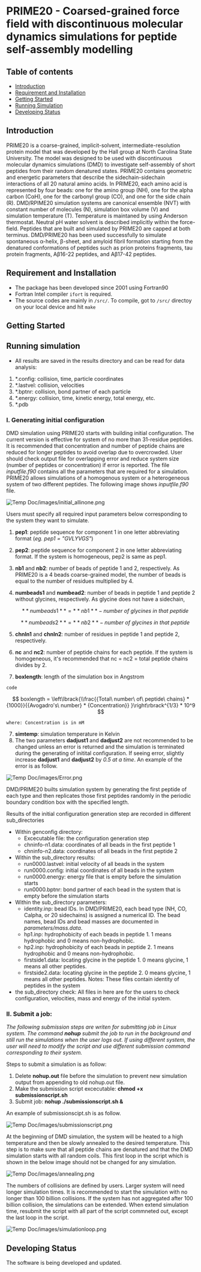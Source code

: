 # PRIME20 - Coarsed-grained force field with discontinuous molecular dynamics simulations for peptide self-assembly modelling 
## Table of contents
* [Introduction](#introduction)
* [Requirement and Installation](#requirement-and-installation)
* [Getting Started](#getting-started)
* [Running Simulation](#running-simulation)
* [Developing Status](#developing-status)
## Introduction
PRIME20 is a coarse-grained, implicit-solvent, intermediate-resolution protein model that was developed by the Hall group at North Carolina State University. The model was designed to be used with discontinuous molecular dynamics simulations (DMD) to investigate self-assembly of short peptides from their random denatured states. PRIME20 contains geometric and energetic parameters that describe the sidechain-sidechain interactions of all 20 natural amino acids. In PRIME20, each amino acid is represented by four beads: one for the amino group (NH), one for the alpha carbon (CαH), one for the carbonyl group (CO), and one for the side chain (R). DMD/RPIME20 simulation systems are canonical ensemble (NVT) with constant number of molecules (N), simulation box volume (V) and simulation temperature (T). Temperature is maintaned by using Anderson thermostat. Neutral pH water solvent is described implicitly within the force-field. Peptides that are built and simulated by PRIME20 are capped at both terminus. DMD/PRIME20 has been used successfully to simulate spontaneous α-helix, β-sheet, and amyloid fibril formation starting from the denatured conformations of peptides such as prion proteins fragments, tau protein fragments, Aβ16-22 peptides, and  Aβ17-42 peptides.

## Requirement and Installation
- The package has been developed since 2001 using Fortran90
- Fortran Intel compiler `ifort` is required.
- The source codes are mainly in `/src/`. To compile, got to `/src/` directoy on your local device and hit `make` 

## Getting Started


## Running simulation

- All results are saved in the results directory and can be read for data analysis:
1. *.config: collision, time, particle coordinates
2. *.lastvel: collision, velocities 
3. *.bptnr: collision, bond partner of each particle
4. *.energy: collision, time, kinetic energy, total energy, etc.
5. *.pdb

### I.	Generating initial configuration
DMD simulation using PRIME20 starts with building initial configuration. The current version is effective for system of no more than 31-residue peptides. It is recommended that concentration and number of peptide chains are reduced for longer peptides to avoid overlap due to overcrowded. User should check output file for overlapping error and reduce system size (number of peptides or concentration) if error is reported.
The file *inputfile.f90* contains all the parameters that are required for a simulation. PRIME20 allows simulations of a homogenous system or a heterogeneous system of two different peptides. The following image shows *inputfile.f90* file.

 ![Temp Doc/images/initial_allinone.png](https://github.com/CarolHall-NCSU-CBE/Serial-DMD-PRIME20/blob/45eb102c71d57b322d413f7297eed412a19df235/Temp%20Doc/images/initial_allinone.png)
 
Users must specify all required input parameters below corresponding to the system they want to simulate.
1. **pep1**: peptide sequence for component 1 in one letter abbreviating format (*eg. pep1 = "GVLYVGS"*)
2. **pep2**: peptide sequence for component 2 in one letter abbreviating format. If the system is homogeneous, pep2 is same as pep1.
3. **nb1** and **nb2**: number of beads of peptide 1 and 2, respectively. As PRIME20 is a 4 beads coarse-grained model, the number of beads is equal to the number of residues multiplied by 4.
4. **numbeads1** and **numbead2**: number of beads in peptide 1 and peptide 2 without glycines, respectively. As glycine does not have a sidechain, 

	$$ **numbeads1** = {**nb1** - {number\ of\ glycines\ in\ that\ peptide}} $$
	
	$$ **numbeads2** = {**nb2** - {number\ of\ glycines\ in\ that\ peptide}} $$	

4. **chnln1** and **chnln2**: number of residues in peptide 1 and peptide 2, respectively.
5. **nc** and **nc2**: number of peptide chains for each peptide. If the system is homogeneous, it's recommended that nc = nc2 = total peptide chains divides by 2.
6. **boxlength**: length of the simulation box in Angstrom


```
code
```
$$ boxlength = \left\lbrack{\\frac{{Total\ number\ of\ peptide\ chains} * {1000}}{{Avogadro's\ number} * {Concentration}} }\right\rbrack^{1/3} * 10^9 $$

	where: Concentration is in mM

7. **simtemp**: simulation temperature in Kelvin
8. The two parameters **dadjust1** and **dadjust2** are not recommended to be changed unless an error is returned and the simulation is terminated during the generating of initital configuration. If seeing error, slightly increase **dadjust1** and **dadjust2** by *0.5 at a time*. An example of the error is as follow.

 ![Temp Doc/images/Error.png](https://github.com/CarolHall-NCSU-CBE/Serial-DMD-PRIME20/blob/ace39b9324962999c9f1ee448907000c8d65d9e1/Temp%20Doc/images/Error.png)
 
DMD/PRIME20 builts simulation system by generating the first peptide of each type and then replicates those first peptides randomly in the periodic boundary condition box with the specified length.
 
Results of the initial configuration generation step are recorded in different sub_directories
- Within genconfig directory:
	- Excecutable file: the configuration generation step
	- chninfo-n1.data: coordinates of all beads in the first peptide 1  
	- chninfo-n2.data: coordinates of all beads in the first peptide 2
- Within the sub_directory results:
	- run0000.lastvel: initial velocity of all beads in the system
	- run0000.config: initial coordinates of all beads in the system
	- run0000.energy: energy file that is empty before the simulation starts
	- run0000.bptnr: bond partner of each bead in the system that is empty before the simulation starts
- Within the sub_directory parameters:
	- identity.inp: bead IDs. In DMD/PRIME20, each bead type (NH, CO, Calpha, or 20 sidechains) is assigned a numerical ID. The bead names, bead IDs and bead masses are documented in *parameters/mass.data*.
	- hp1.inp: hydrophobicity of each beads in peptide 1. 1 means hydrophobic and 0 means non-hydrophobic.
	- hp2.inp: hydrophobicity of each beads in peptide 2. 1 means hydrophobic and 0 means non-hydrophobic.
	- firstside1.data: locating glycine in the peptide 1. 0 means glycine, 1 means all other peptides. 
	- firstside2.data: locating glycine in the peptide 2. 0 means glycine, 1 means all other peptides.
Notes: These files contain identity of peptides in the system
- the sub_directory check: All files in here are for the users to check configuration, velocities, mass and energy of the initial system.

### II. Submit a job:
*The following submission steps are writen for submitting job in Linux system. The command **nohup** submit the job to run in the background and still run the simulations when the user logs out. If using different system, the user will need to modify the script and use different submission command corresponding to their system.* 

Steps to submit a simulation is as follow:
1. Delete **nohup.out** file before the simulation to prevent new simulation output from appending to old nohup.out file.
2. Make the submission script excecutable: **chmod +x submissionscript.sh**
3. Submit job: **nohup ./submissionscript.sh &**

An example of submissionscipt.sh is as follow.

![Temp Doc/images/submissionscript.png](https://github.com/CarolHall-NCSU-CBE/Serial-DMD-PRIME20/blob/5eaa761bcdac4380ae3ee64845596951d801e78b/Temp%20Doc/images/submissionscript.png)

At the beginning of DMD simulation, the system will be heated to a high temperature and then be slowly annealed to the desired temperature. This step is to make sure that all peptide chains are denatured and that the DMD simulation starts with all random coils. This first loop in the script which is shown in the below image should not be changed for any simulation. 

![Temp Doc/images/annealing.png](https://github.com/CarolHall-NCSU-CBE/Serial-DMD-PRIME20/blob/8ebe9e46a5c20129c74ce8ccb5cc311bd75873a2/Temp%20Doc/images/annealing.png)

The numbers of collisions are defined by users. Larger system will need longer simulation times. It is recommended to start the simulation with no longer than 100 billion collisions. If the system has not aggregated after 100 billion collision, the simulations can be extended. When extend simulation time, resubmit the script with all part of the script commneted out, except the last loop in the script.

![Temp Doc/images/simulationloop.png](https://github.com/CarolHall-NCSU-CBE/Serial-DMD-PRIME20/blob/0b52f15932624b4a49c927d5baba649b843e7876/Temp%20Doc/images/simulationloop.png)

## Developing Status
The software is being developed and updated.  
